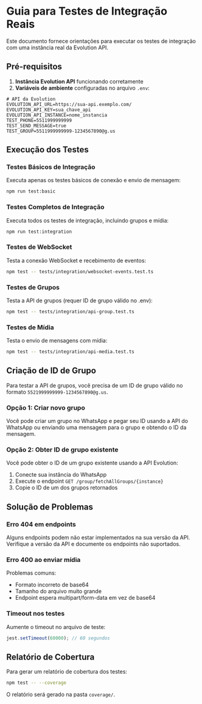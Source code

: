 # Guia para Testes de Integração Reais

Este documento fornece orientações para executar os testes de integração com uma instância real da Evolution API.

## Pré-requisitos

1. **Instância Evolution API** funcionando corretamente
2. **Variáveis de ambiente** configuradas no arquivo `.env`:

```properties
# API da Evolution
EVOLUTION_API_URL=https://sua-api.exemplo.com/
EVOLUTION_API_KEY=sua_chave_api
EVOLUTION_API_INSTANCE=nome_instancia
TEST_PHONE=5511999999999
TEST_SEND_MESSAGE=true
TEST_GROUP=5511999999999-1234567890@g.us
```

## Execução dos Testes

### Testes Básicos de Integração

Executa apenas os testes básicos de conexão e envio de mensagem:

```bash
npm run test:basic
```

### Testes Completos de Integração

Executa todos os testes de integração, incluindo grupos e mídia:

```bash
npm run test:integration
```

### Testes de WebSocket

Testa a conexão WebSocket e recebimento de eventos:

```bash
npm test -- tests/integration/websocket-events.test.ts
```

### Testes de Grupos

Testa a API de grupos (requer ID de grupo válido no .env):

```bash
npm test -- tests/integration/api-group.test.ts
```

### Testes de Mídia

Testa o envio de mensagens com mídia:

```bash
npm test -- tests/integration/api-media.test.ts
```

## Criação de ID de Grupo

Para testar a API de grupos, você precisa de um ID de grupo válido no formato `5521999999999-1234567890@g.us`.

### Opção 1: Criar novo grupo

Você pode criar um grupo no WhatsApp e pegar seu ID usando a API do WhatsApp ou enviando uma mensagem para o grupo e obtendo o ID da mensagem.

### Opção 2: Obter ID de grupo existente

Você pode obter o ID de um grupo existente usando a API Evolution:

1. Conecte sua instância do WhatsApp
2. Execute o endpoint `GET /group/fetchAllGroups/{instance}`
3. Copie o ID de um dos grupos retornados

## Solução de Problemas

### Erro 404 em endpoints

Alguns endpoints podem não estar implementados na sua versão da API. Verifique a versão da API e documente os endpoints não suportados.

### Erro 400 ao enviar mídia

Problemas comuns:
- Formato incorreto de base64
- Tamanho do arquivo muito grande
- Endpoint espera multipart/form-data em vez de base64

### Timeout nos testes

Aumente o timeout no arquivo de teste:

```javascript
jest.setTimeout(60000); // 60 segundos
```

## Relatório de Cobertura

Para gerar um relatório de cobertura dos testes:

```bash
npm test -- --coverage
```

O relatório será gerado na pasta `coverage/`.
